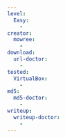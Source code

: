 ```yaml
---
level:
  Easy:
    -
creator:
  mowree:
    -
download:
  url-doctor:
    -
tested:
  VirtualBox:
    -
md5:
  md5-doctor:
    -
writeup:
  writeup-doctor:
    -
---
```

